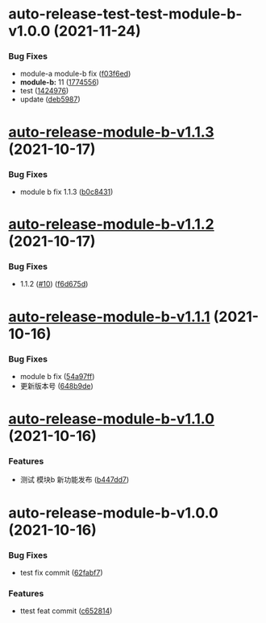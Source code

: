 # auto-release-test-test-module-b-v1.0.0 (2021-11-24)


### Bug Fixes

* module-a module-b fix ([f03f6ed](https://github.com/lijinke666/auto-release-test-3/commit/f03f6edecac84f625aaca5600144e39c4d0d54a6))
* **module-b:** 11 ([1774556](https://github.com/lijinke666/auto-release-test-3/commit/177455624518b2111ce614b2d0f66d7a47bcba0f))
* test ([1424976](https://github.com/lijinke666/auto-release-test-3/commit/1424976294bc06d60479396827a52752e5da6394))
* update ([deb5987](https://github.com/lijinke666/auto-release-test-3/commit/deb5987487deb3a033099ded4ca8e0697ccd5507))

# [auto-release-module-b-v1.1.3](https://github.com/lijinke666/auto-release-test/compare/auto-release-module-b-v1.1.2...auto-release-module-b-v1.1.3) (2021-10-17)


### Bug Fixes

* module b fix 1.1.3 ([b0c8431](https://github.com/lijinke666/auto-release-test/commit/b0c843113a3bc7f6158b1fbc5c3b3e71958fdfb1))

# [auto-release-module-b-v1.1.2](https://github.com/lijinke666/auto-release-test/compare/auto-release-module-b-v1.1.1...auto-release-module-b-v1.1.2) (2021-10-17)


### Bug Fixes

* 1.1.2 ([#10](https://github.com/lijinke666/auto-release-test/issues/10)) ([f6d675d](https://github.com/lijinke666/auto-release-test/commit/f6d675d2e4995c1d8f533fc2dbe5bbf88e615f13))

# [auto-release-module-b-v1.1.1](https://github.com/lijinke666/auto-release-test/compare/auto-release-module-b-v1.1.0...auto-release-module-b-v1.1.1) (2021-10-16)


### Bug Fixes

* module b fix ([54a97ff](https://github.com/lijinke666/auto-release-test/commit/54a97ffe0cc83bc7386a573d17d94e7b519d40e9))
* 更新版本号 ([648b9de](https://github.com/lijinke666/auto-release-test/commit/648b9deb6a7b95c626117be173db986df8f37dfe))

# [auto-release-module-b-v1.1.0](https://github.com/lijinke666/auto-release-test/compare/auto-release-module-b-v1.0.0...auto-release-module-b-v1.1.0) (2021-10-16)


### Features

* 测试 模块b 新功能发布 ([b447dd7](https://github.com/lijinke666/auto-release-test/commit/b447dd767ba423ff492e0732cd148ad62f5e5859))

# auto-release-module-b-v1.0.0 (2021-10-16)


### Bug Fixes

* test fix commit ([62fabf7](https://github.com/lijinke666/auto-release-test/commit/62fabf7a656a774555f519b47eed7326dcf8b513))


### Features

* ttest feat commit ([c652814](https://github.com/lijinke666/auto-release-test/commit/c65281436a2b99ee915f5163a50185cd87757802))
